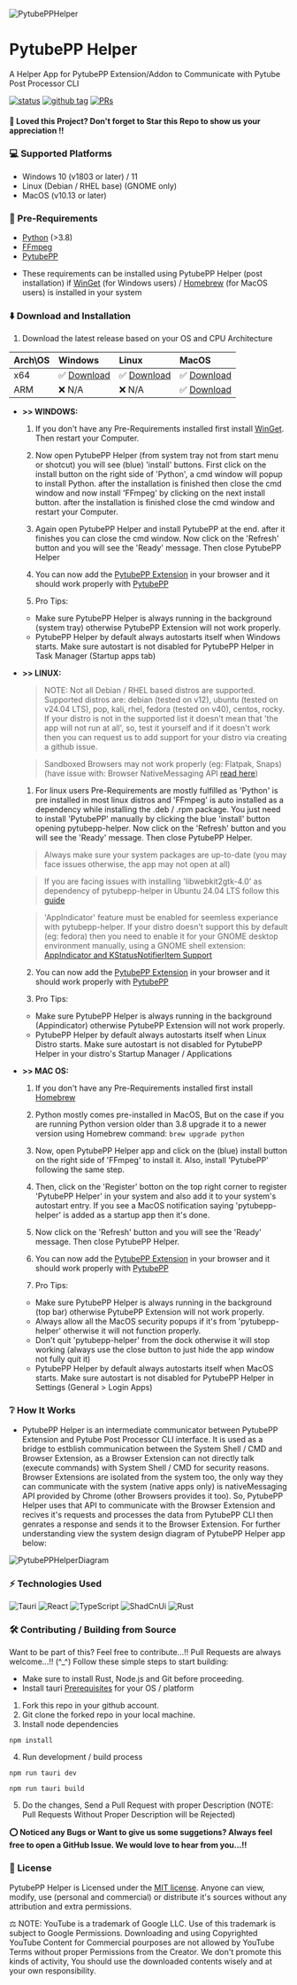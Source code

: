 ![PytubePPHelper](./assets/images/pytubepp-helper.png)

# PytubePP Helper

A Helper App for PytubePP Extension/Addon to Communicate with Pytube Post Processor CLI

[![status](https://img.shields.io/badge/status-active-brightgreen.svg?style=flat)](https://github.com/neosubhamoy/pytubepp-helper)
[![github tag](https://img.shields.io/github/v/tag/neosubhamoy/pytubepp-helper?color=yellow)](https://github.com/neosubhamoy/pytubepp-helper)
[![PRs](https://img.shields.io/badge/PRs-welcome-blue.svg?style=flat)](https://github.com/neosubhamoy/pytubepp-helper)

#### **🌟 Loved this Project? Don't forget to Star this Repo to show us your appreciation !!**

### 💻 Supported Platforms
- Windows 10 (v1803 or later) / 11
- Linux (Debian / RHEL base) (GNOME only)
- MacOS (v10.13 or later)

### 📎 Pre-Requirements

- [Python](https://www.python.org/downloads/) (>3.8)
- [FFmpeg](https://www.ffmpeg.org)
- [PytubePP](https://github.com/neosubhamoy/pytubepp)
* These requirements can be installed using PytubePP Helper (post installation) if [WinGet](https://learn.microsoft.com/en-us/windows/package-manager/winget/#install-winget) (for Windows users) / [Homebrew](https://brew.sh) (for MacOS users) is installed in your system

### ⬇️ Download and Installation

1. Download the latest release based on your OS and CPU Architecture

| Arch\OS | Windows | Linux | MacOS |
| :----        | :----   | :---- | :---- |
| x64 | ✅ [Download](https://github.com/neosubhamoy/pytubepp-helper/releases/latest) | ✅ [Download](https://github.com/neosubhamoy/pytubepp-helper/releases/latest) | ✅ [Download](https://github.com/neosubhamoy/pytubepp-helper/releases/latest) |
| ARM | ❌ N/A | ❌ N/A | ✅ [Download](https://github.com/neosubhamoy/pytubepp-helper/releases/latest) |

* **>> WINDOWS:**

   1. If you don't have any Pre-Requirements installed first install [WinGet](https://learn.microsoft.com/en-us/windows/package-manager/winget/#install-winget). Then restart your Computer.

   2. Now open PytubePP Helper (from system tray not from start menu or shotcut) you will see (blue) 'install' buttons. First click on the install button on the right side of 'Python', a cmd window will popup to install Python. after the installation is finished then close the cmd window and now install 'FFmpeg' by clicking on the next install button. after the installation is finished close the cmd window and restart your Computer.

   3. Again open PytubePP Helper and install PytubePP at the end. after it finishes you can close the cmd window. Now click on the 'Refresh' button and you will see the 'Ready' message. Then close PytubePP Helper

   4. You can now add the [PytubePP Extension](https://github.com/neosubhamoy/pytubepp-extension) in your browser and it should work properly with [PytubePP](https://github.com/neosubhamoy/pytubepp)

   5. Pro Tips:
   - Make sure PytubePP Helper is always running in the background (system tray) otherwise PytubePP Extension will not work properly.
   - PytubePP Helper by default always autostarts itself when Windows starts. Make sure autostart is not disabled for PytubePP Helper in Task Manager (Startup apps tab)

* **>> LINUX:**

   > NOTE: Not all Debian / RHEL based distros are supported. Supported distros are: debian (tested on v12), ubuntu (tested on v24.04 LTS), pop, kali, rhel, fedora (tested on v40), centos, rocky. If your distro is not in the supported list it doesn't mean that 'the app will not run at all', so, test it yourself and if it doesn't work then you can request us to add support for your distro via creating a github issue.

   > Sandboxed Browsers may not work properly (eg: Flatpak, Snaps) (have issue with: Browser NativeMessaging API [read here](https://github.com/flatpak/xdg-desktop-portal/issues/655))

   1. For linux users Pre-Requirements are mostly fulfilled as 'Python' is pre installed in most linux distros and 'FFmpeg' is auto installed as a dependency  while installing the .deb / .rpm package. You just need to install 'PytubePP' manually by clicking the blue 'install' button opening pytubepp-helper. Now click on the 'Refresh' button and you will see the 'Ready' message. Then close PytubePP Helper.

   > Always make sure your system packages are up-to-date (you may face issues otherwise, the app may not open at all)

   > If you are facing issues with installing 'libwebkit2gtk-4.0' as dependency of pytubepp-helper in Ubuntu 24.04 LTS follow this [guide](https://github.com/tauri-apps/tauri/issues/9662)

   > 'AppIndicator' feature must be enabled for seemless experiance with pytubepp-helper. If your distro doesn't support this by default (eg: fedora) then you need to enable it for your GNOME desktop environment manually, using a GNOME shell extension: [AppIndicator and KStatusNotifierItem Support](https://extensions.gnome.org/extension/615/appindicator-support/)

   2. You can now add the [PytubePP Extension](https://github.com/neosubhamoy/pytubepp-extension) in your browser and it should work properly with [PytubePP](https://github.com/neosubhamoy/pytubepp)

   3. Pro Tips:
   - Make sure PytubePP Helper is always running in the background (Appindicator) otherwise PytubePP Extension will not work properly.
   - PytubePP Helper by default always autostarts itself when Linux Distro starts. Make sure autostart is not disabled for PytubePP Helper in your distro's Startup Manager / Applications

* **>> MAC OS:**
   1. If you don't have any Pre-Requirements installed first install [Homebrew](https://brew.sh)

   2. Python mostly comes pre-installed in MacOS, But on the case if you are running Python version older than 3.8 upgrade it to a newer version using Homebrew command: `brew upgrade python`

   3. Now, open PytubePP Helper app and click on the (blue) install button on the right side of 'FFmpeg' to install it. Also, install 'PytubePP' following the same step.

   4. Then, click on the 'Register' botton on the top right corner to register 'PytubePP Helper' in your system and also add it to your system's autostart entry. If you see a MacOS notification saying 'pytubepp-helper' is added as a startup app then it's done.

   5. Now click on the 'Refresh' button and you will see the 'Ready' message. Then close PytubePP Helper.

   5. You can now add the [PytubePP Extension](https://github.com/neosubhamoy/pytubepp-extension) in your browser and it should work properly with [PytubePP](https://github.com/neosubhamoy/pytubepp)

   6. Pro Tips:
   - Make sure PytubePP Helper is always running in the background (top bar) otherwise PytubePP Extension will not work properly.
   - Always allow all the MacOS security popups if it's from 'pytubepp-helper' otherwise it will not function properly.
   - Don't quit 'pytubepp-helper' from the dock otherwise it will stop working (always use the close button to just hide the app window not fully quit it)
   - PytubePP Helper by default always autostarts itself when MacOS starts. Make sure autostart is not disabled for PytubePP Helper in Settings (General > Login Apps)

### ❔ How It Works

- PytubePP Helper is an intermediate communicator between PytubePP Extension and Pytube Post Processor CLI interface. It is used as a bridge to estblish communication between the System Shell / CMD and Browser Extension, as a Browser Extension can not directly talk (execute commands) with System Shell / CMD for security reasons. Browser Extensions are isolated from the system too, the only way they can communicate with the system (native apps only) is nativeMessaging API provided by Chrome (other Browsers provides it too). So, PytubePP Helper uses that API to communicate with the Browser Extension and recives it's requests and processes the data from PytubePP CLI then genrates a response and sends it to the Browser Extension. For further understanding view the system design diagram of PytubePP Helper app below:

![PytubePPHelperDiagram](./assets/images/pytubepp-helper-diagram.png)

### ⚡ Technologies Used

![Tauri](https://img.shields.io/badge/tauri-%2324C8DB.svg?style=for-the-badge&logo=tauri&logoColor=%23FFFFFF)
![React](https://img.shields.io/badge/react-%2320232a.svg?style=for-the-badge&logo=react&logoColor=%2361DAFB)
![TypeScript](https://img.shields.io/badge/typescript-%23007ACC.svg?style=for-the-badge&logo=typescript&logoColor=white)
![ShadCnUi](https://img.shields.io/badge/shadcn%2Fui-000000?style=for-the-badge&logo=shadcnui&logoColor=white)
![Rust](https://img.shields.io/badge/rust-%23000000.svg?style=for-the-badge&logo=rust&logoColor=white)

### 🛠️ Contributing / Building from Source

Want to be part of this? Feel free to contribute...!! Pull Requests are always welcome...!! (^_^) Follow these simple steps to start building:

* Make sure to install Rust, Node.js and Git before proceeding.
* Install tauri [Prerequisites](https://tauri.app/v1/guides/getting-started/prerequisites) for your OS / platform
1. Fork this repo in your github account.
2. Git clone the forked repo in your local machine.
3. Install node dependencies

```code
npm install
```
4. Run development / build process
```code
npm run tauri dev
```
```code
npm run tauri build
```
5. Do the changes, Send a Pull Request with proper Description (NOTE: Pull Requests Without Proper Description will be Rejected)

**⭕ Noticed any Bugs or Want to give us some suggetions? Always feel free to open a GitHub Issue. We would love to hear from you...!!**

### 📝 License

PytubePP Helper is Licensed under the [MIT license](https://github.com/neosubhamoy/pytubepp-helper/blob/main/LICENSE). Anyone can view, modify, use (personal and commercial) or distribute it's sources without any attribution and extra permissions.

⚖️ NOTE: YouTube is a trademark of Google LLC. Use of this trademark is subject to Google Permissions. Downloading and using Copyrighted YouTube Content for Commercial pourposes are not allowed by YouTube Terms without proper Permissions from the Creator. We don't promote this kinds of activity, You should use the downloaded contents wisely and at your own responsibility.